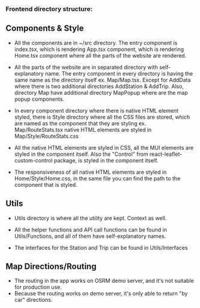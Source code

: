 ### Frontend directory structure:

## Components & Style

- All the components are in ~/src directory. The entry component is index.tsx, which is rendering App.tsx component, which is rendering Home.tsx component where all the parts of the website are rendered.

- All the parts of the website are in separated directory with self-explanatory name. The entry component in every directory is having the same name as the directory itself ex. Map/Map.tsx. Except for AddData where there is two additional directories AddStation & AddTrip. Also, directory Map have additional directory MapPopup where are the map popup components.

- In every component directory where there is native HTML element styled, there is Style directory where all the CSS files are stored, which are named as the component that they are styling ex. Map/RouteStats.tsx native HTML elements are styled in Map/Style/RouteStats.css

- All the native HTML elements are styled in CSS, all the MUI elements are styled in the component itself. Also the "Control" from react-leaflet-custom-control package, is styled in the component itself.

- The responsiveness of all native HTML elements are styled in Home/Style/Home.css, in the same file you can find the path to the component that is styled.

## Utils

- Utils directory is where all the utility are kept. Context as well.

- All the helper functions and API call functions can be found in Utils/Functions, and all of them have self-explanatory names.

- The interfaces for the Station and Trip can be found in Utils/Interfaces

## Map Directions/Routing

- The routing in the app works on OSRM demo server, and it's not suitable for production use.
- Because the routing works on demo server, it's only able to return "by car" directions.
